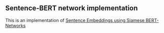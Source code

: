 ## Sentence-BERT network implementation
This is an implementation of [Sentence Embeddings using Siamese BERT-Networks](https://arxiv.org/abs/1908.10084)